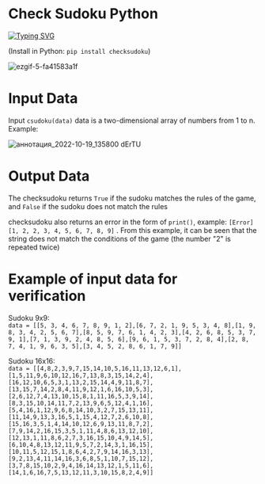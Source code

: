 # Check Sudoku Python

[![Typing SVG](https://readme-typing-svg.herokuapp.com?font=Fira+Code&pause=1000&width=435&lines=Let's+check+your+Sudoku+for+validity)](https://git.io/typing-svg)

(Install in Python: `pip install checksudoku`)

![ezgif-5-fa41583a1f](https://user-images.githubusercontent.com/45320521/196675485-72062881-ce17-45cb-a974-3174e7a59c1d.gif)

# Input Data
Input `сsudoku(data)` data is a two-dimensional array of numbers from 1 to n.
Example:  

![аннотация_2022-10-19_135800 dErTU](https://user-images.githubusercontent.com/45320521/196678717-331c6cc4-172b-4379-9774-d2286bcd36f4.png)

# Output Data
The checksudoku returns `True` if the sudoku matches the rules of the game, and `False` if the sudoku does not match the rules

checksudoku also returns an error in the form of `print()`, example: `[Error] [1, 2, 2, 3, 4, 5, 6, 7, 8, 9]` . From this example, it can be seen that the string does not match the conditions of the game (the number "2" is repeated twice)

# Example of input data for verification
Sudoku 9x9:  
`data = [[5, 3, 4, 6, 7, 8, 9, 1, 2],[6, 7, 2, 1, 9, 5, 3, 4, 8],[1, 9, 8, 3, 4, 2, 5, 6, 7],[8, 5, 9, 7, 6, 1, 4, 2, 3],[4, 2, 6, 8, 5, 3, 7, 9, 1],[7, 1, 3, 9, 2, 4, 8, 5, 6],[9, 6, 1, 5, 3, 7, 2, 8, 4],[2, 8, 7, 4, 1, 9, 6, 3, 5],[3, 4, 5, 2, 8, 6, 1, 7, 9]]`

Sudoku 16x16:  
`data = [[4,8,2,3,9,7,15,14,10,5,16,11,13,12,6,1],[1,5,11,9,6,10,12,16,7,13,8,3,15,14,2,4],[16,12,10,6,5,3,1,13,2,15,14,4,9,11,8,7],[13,15,7,14,2,8,4,11,9,12,1,6,16,10,5,3],[2,6,12,7,4,13,10,15,8,1,11,16,5,3,9,14],[8,3,15,10,14,11,7,2,13,9,6,5,12,4,1,16],[5,4,16,1,12,9,6,8,14,10,3,2,7,15,13,11],[11,14,9,13,3,16,5,1,15,4,12,7,2,6,10,8],[15,16,3,5,1,4,14,10,12,6,9,13,11,8,7,2],[7,9,14,2,16,15,3,5,1,11,4,8,6,13,12,10],[12,13,1,11,8,6,2,7,3,16,15,10,4,9,14,5],[6,10,4,8,13,12,11,9,5,7,2,14,3,1,16,15],[10,11,5,12,15,1,8,6,4,2,7,9,14,16,3,13],[9,2,13,4,11,14,16,3,6,8,5,1,10,7,15,12],[3,7,8,15,10,2,9,4,16,14,13,12,1,5,11,6],[14,1,6,16,7,5,13,12,11,3,10,15,8,2,4,9]]`
